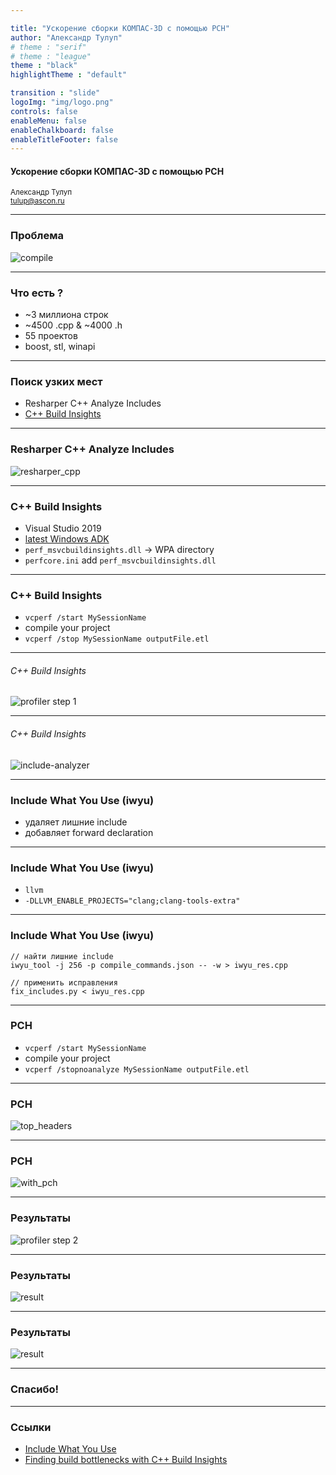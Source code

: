 ```yaml
---

title: "Ускорение сборки КОМПАС-3D с помощью PCH"
author: "Александр Тулуп"
# theme : "serif"
# theme : "league"
theme : "black"
highlightTheme : "default"

transition : "slide"
logoImg: "img/logo.png"
controls: false
enableMenu: false
enableChalkboard: false
enableTitleFooter: false
---
```


#### Ускорение сборки КОМПАС-3D с помощью PCH
<small>Александр Тулуп<br>tulup@ascon.ru</small>

---

### Проблема
![compile](img/compile.jpg)

---

### Что есть ?
- ~3 миллиона строк
- ~4500 .cpp & ~4000 .h
- 55 проектов
- boost, stl, winapi

---

### Поиск узких мест
- Resharper C++ Analyze Includes 
- [C++ Build Insights](https://devblogs.microsoft.com/cppblog/finding-build-bottlenecks-with-cpp-build-insights/)

---

### Resharper C++ Analyze Includes
![resharper_cpp](img/multi_index_container.hpp.png)

---

### C++ Build Insights
- Visual Studio 2019
- [latest Windows ADK](https://docs.microsoft.com/en-us/windows-hardware/get-started/adk-install)
- `perf_msvcbuildinsights.dll` -> WPA directory
- `perfcore.ini` add `perf_msvcbuildinsights.dll`

---

### C++ Build Insights
- `vcperf /start MySessionName`
- compile your project
- `vcperf /stop MySessionName outputFile.etl`

---

###### C++ Build Insights
![profiler step 1](img/linux-feature-draft-boost-hpps-optimization.png)

---

###### C++ Build Insights
![include-analyzer](img/include-analyzer.png)


---

### Include What You Use (iwyu)
- удаляет лишние include
- добавляет forward declaration

---

### Include What You Use (iwyu)
- `llvm`
- `-DLLVM_ENABLE_PROJECTS="clang;clang-tools-extra"`


---

### Include What You Use (iwyu)
```
// найти лишние include
iwyu_tool -j 256 -p compile_commands.json -- -w > iwyu_res.cpp
```

```
// применить исправления
fix_includes.py < iwyu_res.cpp
```

---

### PCH
- `vcperf /start MySessionName`
- compile your project
- `vcperf /stopnoanalyze MySessionName outputFile.etl`

---

### PCH
![top_headers](img/top_headers.png)


---

### PCH
![with_pch](img/with_pch.png)


---

### Результаты
![profiler step 2](img/a5b68f59e5c0d181c59db099ba3ecae621a9b4d3.png)

---

### Результаты
<!-- ###### https://t.ly/sieO -->

![result](img/compile_time_table.png)

---

### Результаты
![result](img/result.png)


---

### Спасибо!

---

### Ссылки
- [Include What You Use](https://github.com/include-what-you-use/include-what-you-use)
- [Finding build bottlenecks with C++ Build Insights](https://devblogs.microsoft.com/cppblog/finding-build-bottlenecks-with-cpp-build-insights/)